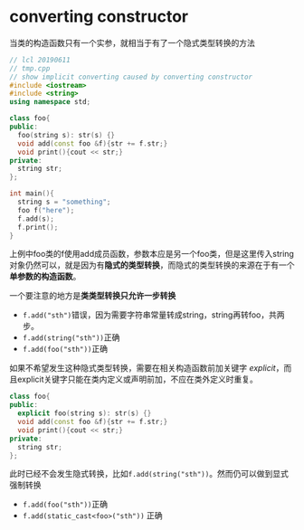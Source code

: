 # converting constructor

当类的构造函数只有一个实参，就相当于有了一个隐式类型转换的方法
```cpp
// lcl 20190611
// tmp.cpp
// show implicit converting caused by converting constructor
#include <iostream>
#include <string>
using namespace std;

class foo{
public:
  foo(string s): str(s) {}
  void add(const foo &f){str += f.str;}
  void print(){cout << str;}
private:
  string str;
};

int main(){
  string s = "something";
  foo f("here");
  f.add(s);
  f.print();
}
```
上例中foo类的f使用add成员函数，参数本应是另一个foo类，但是这里传入string对象仍然可以，就是因为有**隐式的类型转换**，而隐式的类型转换的来源在于有一个**单参数的构造函数**。

一个要注意的地方是**类类型转换只允许一步转换**

- ```f.add("sth")```错误，因为需要字符串常量转成string，string再转foo，共两步。
- ```f.add(string("sth"))```正确
- ```f.add(foo("sth"))```正确

如果不希望发生这种隐式类型转换，需要在相关构造函数前加关键字 *explicit*，而且explicit关键字只能在类内定义或声明前加，不应在类外定义时重复。

```cpp
class foo{
public:
  explicit foo(string s): str(s) {}
  void add(const foo &f){str += f.str;}
  void print(){cout << str;}
private:
  string str;
};
```
此时已经不会发生隐式转换，比如```f.add(string("sth"))```。然而仍可以做到显式强制转换
- ```f.add(foo("sth"))```正确
- ```f.add(static_cast<foo>("sth"))``` 正确
